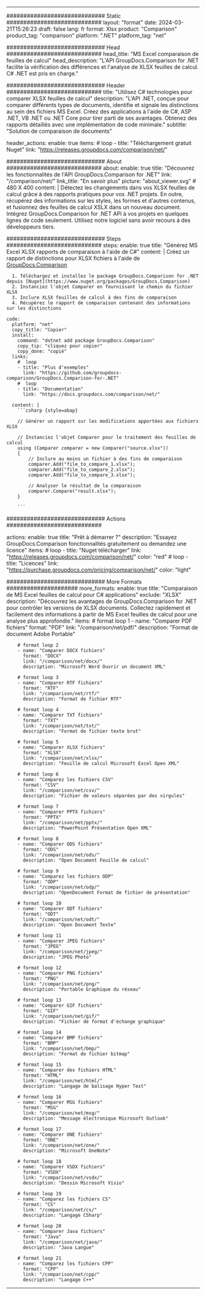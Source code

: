 
---
############################# Static ############################
layout: "format"
date:  2024-03-21T15:26:23
draft: false
lang: fr
format: Xlsx
product: "Comparison"
product_tag: "comparison"
platform: ".NET"
platform_tag: "net"

############################# Head ############################
head_title: "MS Excel comparaison de feuilles de calcul"
head_description: "L'API GroupDocs.Comparison for .NET facilite la vérification des différences et l'analyse de XLSX feuilles de calcul. C# .NET est pris en charge."

############################# Header ############################
title: "Utilisez C# technologies pour comparer XLSX feuilles de calcul" 
description: "L'API .NET, conçue pour comparer différents types de documents, identifie et signale les distinctions au sein des fichiers MS Excel. Créez des applications à l'aide de C#, ASP .NET, VB .NET ou .NET Core pour tirer parti de ses avantages. Obtenez des rapports détaillés avec une implémentation de code minimale."
subtitle: "Solution de comparaison de documents" 

header_actions:
  enable: true
  items:
    #  loop
    - title: "Téléchargement gratuit Nuget"
      link: "https://releases.groupdocs.com/comparison/net/"
      
############################# About ############################
about:
    enable: true
    title: "Découvrez les fonctionnalités de l'API GroupDocs.Comparison for .NET"
    link: "/comparison/net/"
    link_title: "En savoir plus"
    picture: "about_viewer.svg" # 480 X 400
    content: |
       Détectez les changements dans vos XLSX feuilles de calcul grâce à des rapports pratiques pour vos .NET projets. En outre, récupérez des informations sur les styles, les formes et d'autres contenus, et fusionnez des feuilles de calcul XSLX dans un nouveau document. Intégrez GroupDocs.Comparison for .NET API à vos projets en quelques lignes de code seulement. Utilisez notre logiciel sans avoir recours à des développeurs tiers.

############################# Steps ############################
steps:
    enable: true
    title: "Générez MS Excel XLSX rapports de comparaison à l'aide de C#"
    content: |
      Créez un rapport de distinctions pour XLSX fichiers à l'aide de [GroupDocs.Comparison](https://products.groupdocs.com/comparison/net/)
      
      1. Téléchargez et installez le package GroupDocs.Comparison for .NET depuis [Nuget](https://www.nuget.org/packages/GroupDocs.Comparison)
      2. Instanciez l'objet Comparer en fournissant le chemin du fichier XLSX
      3. Inclure XLSX feuilles de calcul à des fins de comparaison
      4. Récupérez le rapport de comparaison contenant des informations sur les distinctions
   
    code:
      platform: "net"
      copy_title: "Copier"
      install:
        command: "dotnet add package GroupDocs.Comparison"
        copy_tip: "cliquez pour copier"
        copy_done: "copié"
      links:
        #  loop
        - title: "Plus d'exemples"
          link: "https://github.com/groupdocs-comparison/GroupDocs.Comparison-for-.NET"
        #  loop
        - title: "Documentation"
          link: "https://docs.groupdocs.com/comparison/net/"
          
      content: |
        ```csharp {style=abap}

        // Générer un rapport sur les modifications apportées aux fichiers XLSX

        // Instanciez l'objet Comparer pour le traitement des feuilles de calcul
        using (Comparer comparer = new Comparer("source.xlsx"))
        {
            // Inclure au moins un fichier à des fins de comparaison
        	comparer.Add("file_to_compare_1.xlsx");
            comparer.Add("file_to_compare_2.xlsx");
            comparer.Add("file_to_compare_3.xlsx");

            // Analyser le résultat de la comparaison
            comparer.Compare("result.xlsx"); 
        }
        
        ```            

############################# Actions ############################

actions:
  enable: true
  title: "Prêt à démarrer ?"
  description: "Essayez GroupDocs.Comparison fonctionnalités gratuitement ou demandez une licence"
  items:
    #  loop
    - title: "Nuget télécharger"
      link: "https://releases.groupdocs.com/comparison/net/"
      color: "red"
        #  loop
    - title: "Licences"
      link: "https://purchase.groupdocs.com/pricing/comparison/net/"
      color: "light"


############################# More Formats #####################
more_formats:
    enable: true
    title: "Comparaison de MS Excel feuilles de calcul pour C# applications"
    exclude: "XLSX"
    description: "Découvrez les avantages de GroupDocs.Comparison for .NET pour contrôler les versions de XLSX documents. Collectez rapidement et facilement des informations à partir de MS Excel feuilles de calcul pour une analyse plus approfondie."
    items: 
        # format loop 1
        - name: "Comparer PDF fichiers"
          format: "PDF"
          link: "/comparison/net/pdf/"
          description: "Format de document Adobe Portable"

        # format loop 2
        - name: "Comparer DOCX fichiers"
          format: "DOCX"
          link: "/comparison/net/docx/"
          description: "Microsoft Word Ouvrir un document XML"

        # format loop 3
        - name: "Comparer RTF fichiers"
          format: "RTF"
          link: "/comparison/net/rtf/"
          description: "Format de fichier RTF"

        # format loop 4
        - name: "Comparer TXT fichiers"
          format: "TXT"
          link: "/comparison/net/txt/"
          description: "Format de fichier texte brut"

        # format loop 5
        - name: "Comparer XLSX fichiers"
          format: "XLSX"
          link: "/comparison/net/xlsx/"
          description: "Feuille de calcul Microsoft Excel Open XML"

        # format loop 6
        - name: "Comparez les fichiers CSV"
          format: "CSV"
          link: "/comparison/net/csv/"
          description: "Fichier de valeurs séparées par des virgules"

        # format loop 7
        - name: "Comparer PPTX fichiers"
          format: "PPTX"
          link: "/comparison/net/pptx/"
          description: "PowerPoint Présentation Open XML"

        # format loop 8
        - name: "Comparer ODS fichiers"
          format: "ODS"
          link: "/comparison/net/ods/"
          description: "Open Document Feuille de calcul"

        # format loop 9
        - name: "Comparez les fichiers ODP"
          format: "ODP"
          link: "/comparison/net/odp/"
          description: "OpenDocument Format de fichier de présentation"

        # format loop 10
        - name: "Comparer ODT fichiers"
          format: "ODT"
          link: "/comparison/net/odt/"
          description: "Open Document Texte"

        # format loop 11
        - name: "Comparer JPEG fichiers"
          format: "JPEG"
          link: "/comparison/net/jpeg/"
          description: "JPEG Photo"

        # format loop 12
        - name: "Comparer PNG fichiers"
          format: "PNG"
          link: "/comparison/net/png/"
          description: "Portable Graphique du réseau"

        # format loop 13
        - name: "Comparer GIF fichiers"
          format: "GIF"
          link: "/comparison/net/gif/"
          description: "Fichier de format d'échange graphique"

        # format loop 14
        - name: "Comparer BMP fichiers"
          format: "BMP"
          link: "/comparison/net/bmp/"
          description: "Format de fichier bitmap"

        # format loop 15
        - name: "Comparer des fichiers HTML"
          format: "HTML"
          link: "/comparison/net/html/"
          description: "Langage de balisage Hyper Text"

        # format loop 16
        - name: "Comparer MSG fichiers"
          format: "MSG"
          link: "/comparison/net/msg/"
          description: "Message électronique Microsoft Outlook"

        # format loop 17
        - name: "Comparer ONE fichiers"
          format: "ONE"
          link: "/comparison/net/one/"
          description: "Microsoft OneNote"

        # format loop 18
        - name: "Comparer VSDX fichiers"
          format: "VSDX"
          link: "/comparison/net/vsdx/"
          description: "Dessin Microsoft Visio"

        # format loop 19
        - name: "Comparez les fichiers CS"
          format: "CS"
          link: "/comparison/net/cs/"
          description: "Langage CSharp"

        # format loop 20
        - name: "Comparer Java fichiers"
          format: "Java"
          link: "/comparison/net/java/"
          description: "Java Langue"
          
        # format loop 21
        - name: "Comparez les fichiers CPP"
          format: "CPP"
          link: "/comparison/net/cpp/"
          description: "Langage C++"
---